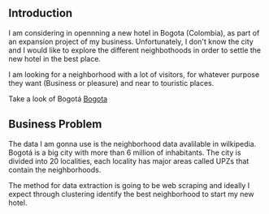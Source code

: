 ## Introduction

I am considering in opennning a new hotel in Bogota (Colombia), as part of an expansion project of my business. Unfortunately, I don't know the city and I would like to explore the different neighbothoods in order to settle the new hotel in the best place.

I am looking for a neighborhood with a lot of visitors, for whatever purpose they want (Business or pleasure) and near to touristic places.

Take a look of Bogotá
[Bogota](https://es.wikipedia.org/wiki/Bogot%C3%A1)

## Business Problem

The data I am gonna use is the neighborhood data avalilable in wilkipedia. Bogotá is a big city with more than 6 million of inhabitants. The city is divided into 20 localities, each locality has major areas called UPZs that contain the neighborhoods.

The method for data extraction is going to be web scraping and ideally I expect through clustering identify the best neighborhood to start my new hotel.

